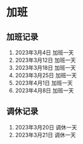 # 加班

## 加班记录

1. 2023年3月4日 加班一天
2. 2023年3月12日 加班一天
3. 2023年3月18日 加班一天
4. 2023年3月25日 加班一天
5. 2023年4月1日 加班一天
6. 2023年4月8日 加班一天

## 调休记录

1. 2023年3月20日 调休一天
2. 2023年3月21日 调休一天
